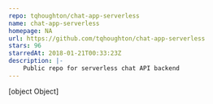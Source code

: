```yaml
---
repo: tqhoughton/chat-app-serverless
name: chat-app-serverless
homepage: NA
url: https://github.com/tqhoughton/chat-app-serverless
stars: 96
starredAt: 2018-01-21T00:33:23Z
description: |-
    Public repo for serverless chat API backend
---
```


[object Object]
